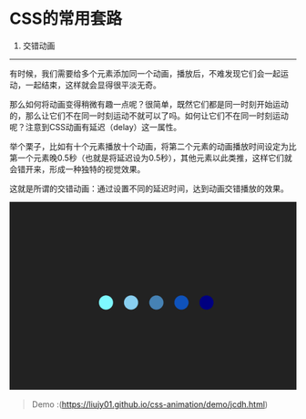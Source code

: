 # CSS的常用套路
1. 交错动画
---
有时候，我们需要给多个元素添加同一个动画，播放后，不难发现它们会一起运动，一起结束，这样就会显得很平淡无奇。

那么如何将动画变得稍微有趣一点呢？很简单，既然它们都是同一时刻开始运动的，那么让它们不在同一时刻运动不就可以了吗。如何让它们不在同一时刻运动呢？注意到CSS动画有延迟（delay）这一属性。

举个栗子，比如有十个元素播放十个动画，将第二个元素的动画播放时间设定为比第一个元素晚0.5秒（也就是将延迟设为0.5秒），其他元素以此类推，这样它们就会错开来，形成一种独特的视觉效果。

这就是所谓的交错动画：通过设置不同的延迟时间，达到动画交错播放的效果。

[![image](https://raw.githubusercontent.com/liujy01/css-animation/master/imgs/640.gif)](https://liujy01.github.io/css-animation/demo/jcdh.html)

> Demo :(https://liujy01.github.io/css-animation/demo/jcdh.html)